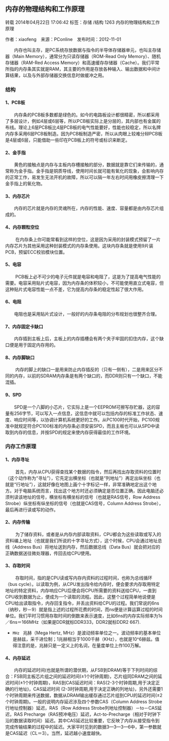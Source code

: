 ## 内存的物理结构和工作原理
转载 2014年04月22日 17:06:42 标签：存储 /结构 1263
内存的物理结构和工作原理

作者：xiaofeng　来源：PConline　发布时间：2012-11-01　

　　内存也叫主存，是PC系统存放数据与指令的半导体存储器单元，也叫主存储器（Main Memory），通常分为只读存储器（ROM-Read Only Memory）、随机存储器（RAM-Red Access Memory）和高速缓存存储器（Cache）。我们平常所指的内存条其实就是RAM，其主要的作用是存放各种输入、输出数据和中间计算结果，以及与外部存储器交换信息时做缓冲之用。

### 结构
#### 1、PCB板

　　内存条的PCB板多数都是绿色的。如今的电路板设计都很精密，所以都采用了多层设计，例如4层或6层等，所以PCB板实际上是分层的，其内部也有金属的布线。理论上6层PCB板比4层PCB板的电气性能要好，性能也较稳定，所以名牌内存多采用6层PCB板制造。因为PCB板制造严密，所以从肉眼上较难分辩PCB板是4层或6层，只能借助一些印在PCB板上的符号或标识来断定。

#### 2、金手指

　　黄色的接触点是内存与主板内存槽接触的部分，数据就是靠它们来传输的，通常称为金手指。金手指是铜质导线，使用时间长就可能有氧化的现象，会影响内存的正常工作，易发生无法开机的故障，所以可以隔一年左右时间用橡皮擦清理一下金手指上的氧化物。 

#### 3、内存芯片

　　内存的芯片就是内存的灵魂所在，内存的性能、速度、容量都是由内存芯片组成的。

#### 4、内存颗粒空位

　　		在内存条上你可能常看到这样的空位，这是因为采用的封装模式预留了一片内存芯片为其他采用这种封装模式的内存条使用。这块内存条就是使用9片装PCB，预留ECC校验模块位置。

#### 5、电容

　　		PCB板上必不可少的电子元件就是电容和电阻了，这是为了提高电气性能的需要。电容采用贴片式电容，因为内存条的体积较小，不可能使用直立式电容，但这种贴片式电容性能一点不差，它为提高内存条的稳定性起了很大作用。

#### 6、电阻

　　电阻也是采用贴片式设计，一般好的内存条电阻的分布规划也很整齐合理。

#### 7、内存固定卡缺口

　　内存插到主板上后，主板上的内存插槽会有两个夹子牢固的扣住内存，这个缺口便是用于固定内存用的。

#### 8、内存脚缺口

　　		内存的脚上的缺口一是用来防止内存插反的（只有一侧有），二是用来区分不同的内存，以前的SDRAM内存条是有两个缺口的，而DDR则只有一个缺口，不能混插。

#### 9、SPD

　　SPD是一个八脚的小芯片，它实际上是一个EEPROM可擦写存贮器，这的容量有256字节，可以写入一点信息，这信息中就可以包括内存的标准工作状态、速度、响应时间等，以协调计算机系统更好的工作。从PC100时代开始，PC100规准中就规定符合PC100标准的内存条必须安装SPD，而且主板也可以从SPD中读取到内存的信息，并按SPD的规定来使内存获得最佳的工作环境。

### 内存工作原理
#### 1、内存寻址

　　		首先，内存从CPU获得查找某个数据的指令，然后再找出存取资料的位置时（这个动作称为“寻址”），它先定出横坐标（也就是“列地址”）再定出纵坐标（也就是“行地址”），这就好像在地图上画个十字标记一样，非常准确地定出这个地方。对于电脑系统而言，找出这个地方时还必须确定是否位置正确，因此电脑还必须判读该地址的信号，横坐标有横坐标的信号（也就是RAS信号，Row Address Strobe）纵坐标有纵坐标的信号（也就是CAS信号，Column Address Strobe），最后再进行读或写的动作。

#### 2、内存传输

　　		为了储存资料，或者是从内存内部读取资料，CPU都会为这些读取或写入的资料编上地址（也就是我们所说的十字寻址方式），这个时候，CPU会通过地址总线（Address Bus）将地址送到内存，然后数据总线（Data Bus）就会把对应的正确数据送往微处理器，传回去给CPU使用。

#### 3、存取时间

　　		存取时间，指的是CPU读或写内存内资料的过程时间，也称为总线循环（bus cycle）。以读取为例，从CPU发出指令给内存时，便会要求内存取用特定地址的特定资料，内存响应CPU后便会将CPU所需要的资料送给CPU，一直到CPU收到数据为止，便成为一个读取的流程。因此，这整个过程简单地说便是CPU给出读取指令，内存回复指令，并丢出资料给CPU的过程。我们常说的6ns（纳秒，秒－9）就是指上述的过程所花费的时间，而ns便是计算运算过程的时间单位。我们平时习惯用存取时间的倒数来表示速度，比如6ns的内存实际频率为1s／6ns＝166MHz（如果是DDR就标DDR333，DDR2就标DDR2 667).

- `MHz `
兆赫（Mega Hertz, MHz）是波动频率单位之一。波动频率的基本单位是赫兹，采千进位制；1兆赫相当于1000千赫（KHz），也就是10^6赫兹。值得注意的是，兆赫只是一定义上的名词，在量度单位上作100万解。

#### 4、内存延迟

　　内存的延迟时间(也就是所谓的潜伏期，从FSB到DRAM)等于下列时间的综合：FSB同主板芯片组之间的延迟时间(±1个时钟周期)，芯片组同DRAM之间的延迟时间(±1个时钟周期)，RAS到CAS延迟时间：RAS(2-3个时钟周期,用于决定正确的行地址)，CAS延迟时间 (2-3时钟周期,用于决定正确的列地址)，另外还需要1个时钟周期来传送数据，数据从DRAM输出缓存通过芯片组到CPU的延迟时间(±2个时钟周期)。一般的说明内存延迟涉及四个参数CAS（Column Address Strobe 行地址控制器）延迟，RAS（Row Address Strobe列地址控制器）－to－CAS延迟，RAS Precharge（RAS预冲电压）延迟，Act-to-Precharge（相对于时钟下沿的数据读取时间）延迟。其中CAS延迟比较重要，它反映了内存从接受指令到完成传输结果的过程中的延迟。大家平时见到的数据3—3—3—6中，第一参数就是CAS延迟（CL＝3）。当然，延迟越小速度越快。
